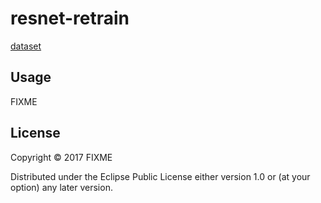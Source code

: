 # resnet-retrain

[dataset](http://vision.ucmerced.edu/datasets/landuse.html)

## Usage

FIXME

## License

Copyright © 2017 FIXME

Distributed under the Eclipse Public License either version 1.0 or (at
your option) any later version.
